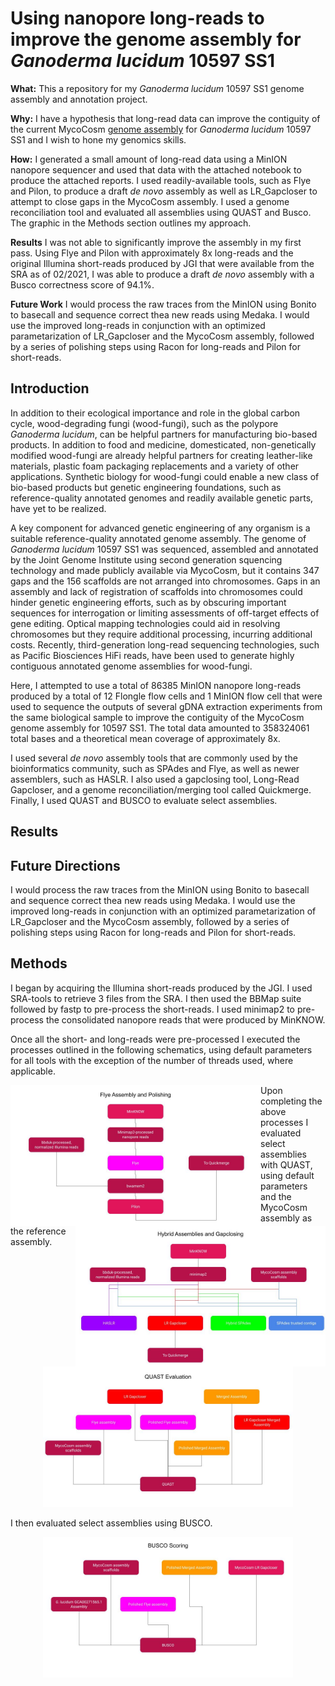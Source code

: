 # Using nanopore long-reads to improve the genome assembly for *Ganoderma lucidum* 10597 SS1
**What:** This a repository for my *Ganoderma lucidum* 10597 SS1 genome assembly and annotation project. 

**Why:** I have a hypothesis that long-read data can improve the contiguity of the current MycoCosm [genome assembly](https://mycocosm.jgi.doe.gov/Gansp1/Gansp1.home.html) for *Ganoderma lucidum* 10597 SS1 and I wish to hone my genomics skills.

**How:** I generated a small amount of long-read data using a MinION nanopore sequencer and used that data with the attached notebook to produce the attached reports. I used readily-available tools, such as Flye and Pilon, to produce a draft *de novo* assembly as well as LR_Gapcloser to attempt to close gaps in the MycoCosm assembly. I used a genome reconciliation tool and evaluated all assemblies using QUAST and Busco. The graphic in the Methods section outlines my approach.

**Results** I was not able to significantly improve the assembly in my first pass. Using Flye and Pilon with approximately 8x long-reads and the original Illumina short-reads produced by JGI that were available from the SRA as of 02/2021, I was able to produce a draft *de novo* assembly with a Busco correctness score of 94.1%.

**Future Work** I would process the raw traces from the MinION using Bonito to basecall and sequence correct thea new reads using Medaka. I would use the improved long-reads in conjunction with an optimized parametarization of LR_Gapcloser and the MycoCosm assembly, followed by a series of polishing steps using Racon for long-reads and Pilon for short-reads.

## **Introduction**
In addition to their ecological importance and role in the global carbon cycle, wood-degrading fungi (wood-fungi), such as the polypore *Ganoderma lucidum*, can be helpful partners for manufacturing bio-based products. In addition to food and medicine, domesticated, non-genetically modified wood-fungi are already helpful partners for creating leather-like materials, plastic foam packaging replacements and a variety of other applications. Synthetic biology for wood-fungi could enable a new class of bio-based products but genetic engineering foundations, such as reference-quality annotated genomes and readily available genetic parts, have yet to be realized.

A key component for advanced genetic engineering of any organism is a suitable reference-quality annotated genome assembly. The genome of *Ganoderma lucidum* 10597 SS1 was sequenced, assembled and annotated by the Joint Genome Institute using second generation squencing technology and made publicly available via MycoCosm, but it contains 347 gaps and the 156 scaffolds are not arranged into chromosomes. Gaps in an assembly and lack of registration of scaffolds into chromosomes could hinder genetic engineering efforts, such as by obscuring important sequences for interrogation or limiting assessments of off-target effects of gene editing. Optical mapping technologies could aid in resolving chromosomes but they require additional processing, incurring additional costs. Recently, third-generation long-read sequencing technologies, such as Pacific Biosciences HiFi reads, have been used to generate highly contiguous annotated genome assemblies for wood-fungi.

Here, I attempted to use a total of 86385 MinION nanopore long-reads produced by a total of 12 Flongle flow cells and 1 MinION flow cell that were used to sequence the outputs of several gDNA extraction experiments from the same biological sample to improve the contiguity of the MycoCosm genome assembly for 10597 SS1. The total data amounted to 358324061 total bases and a theoretical mean coverage of approximately 8x.

I used several *de novo* assembly tools that are commonly used by the bioinformatics community, such as SPAdes and Flye, as well as newer assemblers, such as HASLR. I also used a gapclosing tool, Long-Read Gapcloser, and a genome reconciliation/merging tool called Quickmerge. Finally, I used QUAST and BUSCO to evaluate select assemblies.
    
## **Results**



## **Future Directions**

I would process the raw traces from the MinION using Bonito to basecall and sequence correct thea new reads using Medaka. I would use the improved long-reads in conjunction with an optimized parametarization of LR_Gapcloser and the MycoCosm assembly, followed by a series of polishing steps using Racon for long-reads and Pilon for short-reads.

## **Methods**
I began by acquiring the Illumina short-reads produced by the JGI. I used SRA-tools to retrieve 3 files from the SRA. I then used the BBMap suite followed by fastp to pre-process the short-reads. I used minimap2 to pre-process the consolidated nanopore reads that were produced by MinKNOW.

Once all the short- and long-reads were pre-processed I executed the processes outlined in the following schematics, using default parameters for all tools with the exception of the number of threads used, where applicable. 

<img src="https://github.com/Rcperez/G-lucidum-hybrid-genome-assembly/blob/main/FlyeAssembly.jpg" width="400" align="left"/>
<img src="https://github.com/Rcperez/G-lucidum-hybrid-genome-assembly/blob/main/HybridAssemblies.jpg" width="400" align="right"/>

Upon completing the above processes I evaluated select assemblies with QUAST, using default parameters and the MycoCosm assembly as the reference assembly.

<p align="center">
  <img src="https://github.com/Rcperez/G-lucidum-hybrid-genome-assembly/blob/main/QUASTevals.jpg" width="400">
</p>

I then evaluated select assemblies using BUSCO. 

<p align="center">
  <img src="https://github.com/Rcperez/G-lucidum-hybrid-genome-assembly/blob/main/BUSCOscores.jpg" width="400">
</p>
